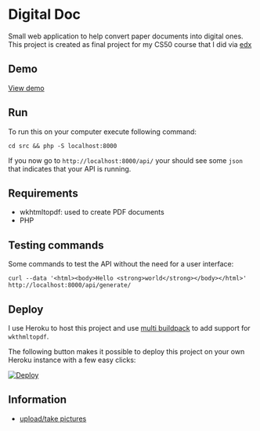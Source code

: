 # Digital Doc
Small web application to help convert paper documents into digital ones.
This project is created as final project for my CS50 course that I did via [edx](http://edx.org)

## Demo

[View demo](https://digital-doc.herokuapp.com/)

## Run
To run this on your computer execute following command:

```
cd src && php -S localhost:8000
```

If you now go to `http://localhost:8000/api/` your should see some `json` that indicates that your API is running.

## Requirements
* wkhtmltopdf: used to create PDF documents
* PHP

## Testing commands
Some commands to test the API without the need for a user interface:

```
curl --data '<html><body>Hello <strong>world</strong></body></html>' http://localhost:8000/api/generate/
```

## Deploy
I use Heroku to host this project and use [multi buildpack](https://github.com/heroku/heroku-buildpack-multi) to add support for `wkthmltopdf`.

The following button makes it possible to deploy this project on your own Heroku instance with a few easy clicks:

[![Deploy](https://www.herokucdn.com/deploy/button.svg)](https://heroku.com/deploy)

## Information
* [upload/take pictures](https://developer.mozilla.org/en-US/docs/Web/API/FileReader/readAsDataURL)
